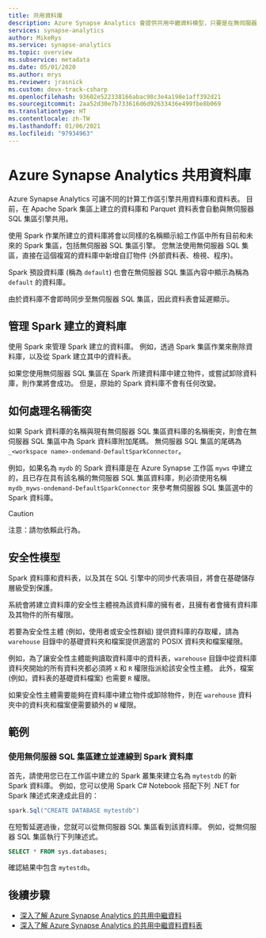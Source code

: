 ```yaml
---
title: 共用資料庫
description: Azure Synapse Analytics 會提供共用中繼資料模型，只要是在無伺服器 Apache Spark 集區中建立的資料庫，便可從其無伺服器 SQL 集區和 SQL 集區引擎存取。
services: synapse-analytics
author: MikeRys
ms.service: synapse-analytics
ms.topic: overview
ms.subservice: metadata
ms.date: 05/01/2020
ms.author: mrys
ms.reviewer: jrasnick
ms.custom: devx-track-csharp
ms.openlocfilehash: 93602e522338166abac98c3e4a198e1aff392d21
ms.sourcegitcommit: 2aa52d30e7b733616d6d92633436e499fbe8b069
ms.translationtype: HT
ms.contentlocale: zh-TW
ms.lasthandoff: 01/06/2021
ms.locfileid: "97934963"
---
```

# <a name="azure-synapse-analytics-shared-database"></a>Azure Synapse Analytics 共用資料庫

Azure Synapse Analytics 可讓不同的計算工作區引擎共用資料庫和資料表。 目前，在 Apache Spark 集區上建立的資料庫和 Parquet 資料表會自動與無伺服器 SQL 集區引擎共用。

使用 Spark 作業所建立的資料庫將會以同樣的名稱顯示給工作區中所有目前和未來的 Spark 集區，包括無伺服器 SQL 集區引擎。 您無法使用無伺服器 SQL 集區，直接在這個複寫的資料庫中新增自訂物件 (外部資料表、檢視、程序)。

Spark 預設資料庫 (稱為 `default`) 也會在無伺服器 SQL 集區內容中顯示為稱為 `default` 的資料庫。

由於資料庫不會即時同步至無伺服器 SQL 集區，因此資料表會延遲顯示。

## <a name="manage-a-spark-created-database"></a>管理 Spark 建立的資料庫

使用 Spark 來管理 Spark 建立的資料庫。 例如，透過 Spark 集區作業來刪除資料庫，以及從 Spark 建立其中的資料表。

如果您使用無伺服器 SQL 集區在 Spark 所建資料庫中建立物件，或嘗試卸除資料庫，則作業將會成功。 但是，原始的 Spark 資料庫不會有任何改變。

## <a name="how-name-conflicts-are-handled"></a>如何處理名稱衝突

如果 Spark 資料庫的名稱與現有無伺服器 SQL 集區資料庫的名稱衝突，則會在無伺服器 SQL 集區中為 Spark 資料庫附加尾碼。 無伺服器 SQL 集區的尾碼為 `_<workspace name>-ondemand-DefaultSparkConnector`。

例如，如果名為 `mydb` 的 Spark 資料庫是在 Azure Synapse 工作區 `myws` 中建立的，且已存在具有該名稱的無伺服器 SQL 集區資料庫，則必須使用名稱 `mydb_myws-ondemand-DefaultSparkConnector` 來參考無伺服器 SQL 集區選中的 Spark 資料庫。

> [!CAUTION]
> 注意：請勿依賴此行為。

## <a name="security-model"></a>安全性模型

Spark 資料庫和資料表，以及其在 SQL 引擎中的同步代表項目，將會在基礎儲存層級受到保護。

系統會將建立資料庫的安全性主體視為該資料庫的擁有者，且擁有者會擁有資料庫及其物件的所有權限。

若要為安全性主體 (例如，使用者或安全性群組) 提供資料庫的存取權，請為 `warehouse` 目錄中的基礎資料夾和檔案提供適當的 POSIX 資料夾和檔案權限。 

例如，為了讓安全性主體能夠讀取資料庫中的資料表，`warehouse` 目錄中從資料庫資料夾開始的所有資料夾都必須將 `X` 和 `R` 權限指派給該安全性主體。 此外，檔案 (例如，資料表的基礎資料檔案) 也需要 `R` 權限。 

如果安全性主體需要能夠在資料庫中建立物件或卸除物件，則在 `warehouse` 資料夾中的資料夾和檔案便需要額外的 `W` 權限。

## <a name="examples"></a>範例

### <a name="create-and-connect-to-spark-database-with-serverless-sql-pool"></a>使用無伺服器 SQL 集區建立並連線到 Spark 資料庫

首先，請使用您已在工作區中建立的 Spark 叢集來建立名為 `mytestdb` 的新 Spark 資料庫。 例如，您可以使用 Spark C# Notebook 搭配下列 .NET for Spark 陳述式來達成此目的：

```csharp
spark.Sql("CREATE DATABASE mytestdb")
```

在短暫延遲過後，您就可以從無伺服器 SQL 集區看到該資料庫。 例如，從無伺服器 SQL 集區執行下列陳述式。

```sql
SELECT * FROM sys.databases;
```

確認結果中包含 `mytestdb`。

## <a name="next-steps"></a>後續步驟

- [深入了解 Azure Synapse Analytics 的共用中繼資料](overview.md)
- [深入了解 Azure Synapse Analytics 的共用中繼資料資料表](table.md)
